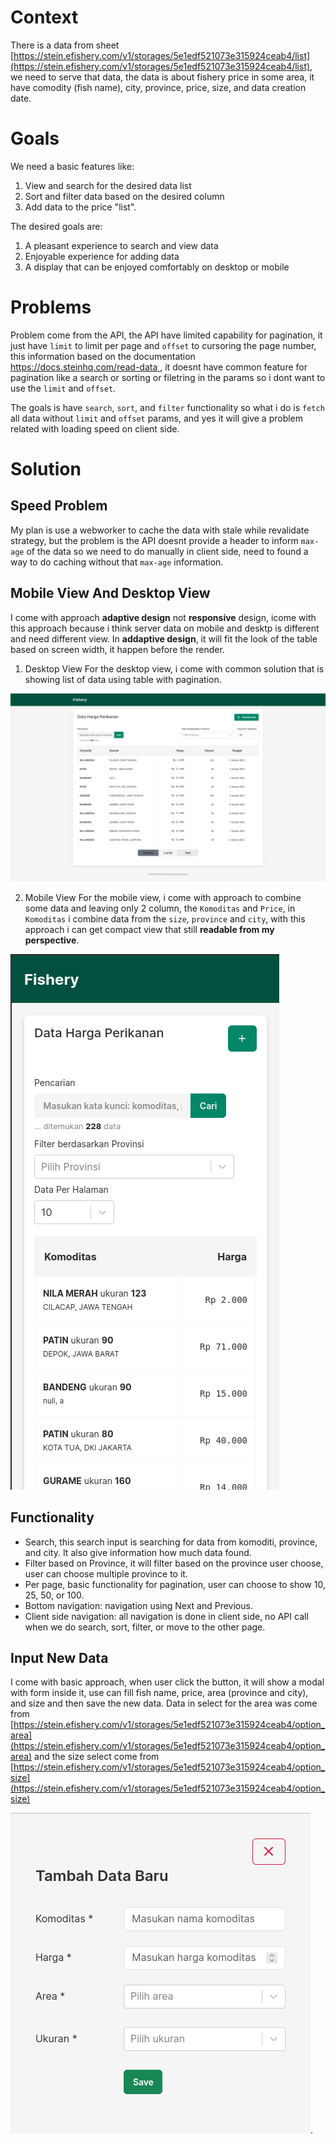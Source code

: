 # Context

There is a data from sheet [https://stein.efishery.com/v1/storages/5e1edf521073e315924ceab4/list](https://stein.efishery.com/v1/storages/5e1edf521073e315924ceab4/list), we need to serve that data, the data is about fishery price in some area, it have comodity (fish name), city, province, price, size, and data creation date.

# Goals

We need a basic features like:
1. View and search for the desired data list
2. Sort and filter data based on the desired column
3. Add data to the price "list".

The desired goals are:
1. A pleasant experience to search and view data
2. Enjoyable experience for adding data
3. A display that can be enjoyed comfortably on desktop or mobile

# Problems

Problem come from the API, the API have limited capability for pagination, it just have `limit` to limit per page and `offset` to cursoring the page number, this information based on the documentation [https://docs.steinhq.com/read-data ](https://docs.steinhq.com/read-data), it doesnt have common feature for pagination like a search or sorting or filetring in the params so i dont want to use the `limit` and `offset`.

The goals is have `search`, `sort`, and `filter` functionality so what i do is `fetch` all data without `limit` and `offset` params, and yes it will give a problem related with loading speed on client side.

# Solution

## Speed Problem

My plan is use a webworker to cache the data with stale while revalidate strategy, but the problem is the API doesnt provide a header to inform `max-age` of the data so we need to do manually in client side, need to found a way to do caching without that `max-age` information.

## Mobile View And Desktop View

I come with approach __adaptive design__ not __responsive__ design, icome with this approach because i think server data on mobile and desktp is different and need different view. In __addaptive design__, it will fit the look of the table based on screen width, it happen before the render.

1. Desktop View
For the desktop view, i come with common solution that is showing list of data using table with pagination.

![Screenshot from desktop view](desktop-view.png)

2. Mobile View
For the mobile view, i come with approach to combine some data and leaving only 2 column, the `Komoditas` and `Price`, in `Komoditas` i combine data from the `size`, `province` and `city`, with this approach i can get compact view that still __readable from my perspective__.

![Screenshot from mobile view](mobile-view.png)

## Functionality

- Search, this search input is searching for data from komoditi, province, and city. It also give information how much data found.
- Filter based on Province, it will filter based on the province user choose, user can choose multiple province to it.
- Per page, basic functionality for pagination, user can choose to show 10, 25, 50, or 100.
- Bottom navigation: navigation using Next and Previous.
- Client side navigation: all navigation is done in client side, no API call when we do search, sort, filter, or move to the other page.

## Input New Data

I come with basic approach, when user click the button, it will show a modal with form inside it, use can fill fish name, price, area (province and city), and size and then save the new data.
Data in select for the area was come from [https://stein.efishery.com/v1/storages/5e1edf521073e315924ceab4/option_area](https://stein.efishery.com/v1/storages/5e1edf521073e315924ceab4/option_area) and the size select come from [https://stein.efishery.com/v1/storages/5e1edf521073e315924ceab4/option_size](https://stein.efishery.com/v1/storages/5e1edf521073e315924ceab4/option_size)

![Tambah Data](tambah-data.png).
